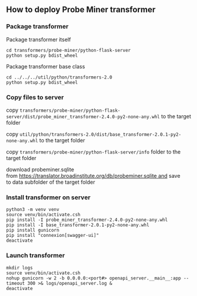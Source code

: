 ## How to deploy Probe Miner transformer

### Package transformer

Package transformer itself
```
cd transformers/probe-miner/python-flask-server
python setup.py bdist_wheel
```
Package transformer base class
```
cd ../../../util/python/transformers-2.0
python setup.py bdist_wheel
```

### Copy files to server

copy `transformers/probe-miner/python-flask-server/dist/probe_miner_transformer-2.4.0-py2-none-any.whl` to the target folder

copy `util/python/transformers-2.0/dist/base_transformer-2.0.1-py2-none-any.whl` to the target folder

copy `transformers/probe-miner/python-flask-server/info` folder to the target folder

download probeminer.sqlite from https://translator.broadinstitute.org/db/probeminer.sqlite and save to data subfolder of the target folder

### Install transformer on server

```
python3 -m venv venv
source venv/bin/activate.csh
pip install -I probe_miner_transformer-2.4.0-py2-none-any.whl
pip install -I base_transformer-2.0.1-py2-none-any.whl
pip install gunicorn
pip install "connexion[swagger-ui]"
deactivate
```

### Launch transformer

```
mkdir logs
source venv/bin/activate.csh
nohup gunicorn -w 2 -b 0.0.0.0:<port#> openapi_server.__main__:app --timeout 300 >& logs/openapi_server.log &
deactivate
```

